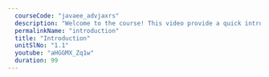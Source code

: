 ```yaml
---
  courseCode: "javaee_advjaxrs"
  description: "Welcome to the course! This video provide a quick introduction to the topics that will be covered in this course."
  permalinkName: "introduction"
  title: "Introduction"
  unitSlNo: "1.1"
  youtube: "aHGGMX_Zq1w"
  duration: 99
---
```

